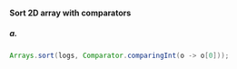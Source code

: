 #### Sort 2D array with comparators
##### a.
```java
Arrays.sort(logs, Comparator.comparingInt(o -> o[0]));
```
